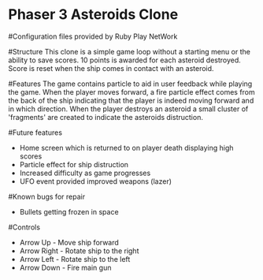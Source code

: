 # Phaser 3 Asteroids Clone

#Configuration files provided by Ruby Play NetWork

#Structure
This clone is a simple game loop without a starting menu or the ability to save scores.
10 points is awarded for each asteroid destroyed.
Score is reset when the ship comes in contact with an asteroid.

#Features
The game contains particle to aid in user feedback while playing the game. 
When the player moves forward, a fire particle effect comes from the back of the ship indicating
that the player is indeed moving forward and in which direction.
When the player destroys an asteroid a small cluster of 'fragments' are created to indicate
the asteroids distruction.

#Future features
- Home screen which is returned to on player death displaying high scores
- Particle effect for ship distruction
- Increased difficulty as game progresses
- UFO event provided improved weapons (lazer)

#Known bugs for repair
- Bullets getting frozen in space

#Controls
- Arrow Up - Move ship forward
- Arrow Right - Rotate ship to the right
- Arrow Left - Rotate ship to the left
- Arrow Down - Fire main gun

